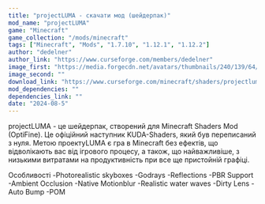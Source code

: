 ```yaml
---
title: "projectLUMA - скачати мод (шейдерпак)"
mod_name: "projectLUMA"
game: "Minecraft"
game_collection: "/mods/minecraft"
tags: ["Minecraft", "Mods", "1.7.10", "1.12.1", "1.12.2"]
author: "dedelner"
author_link: "https://www.curseforge.com/members/dedelner"
image_first: "https://media.forgecdn.net/avatars/thumbnails/240/139/64/64/637119334119471563.png"
image_second: ""
download_link: "https://www.curseforge.com/minecraft/shaders/projectluma/files/all?page=1&amp;pageSize=20"
mod_dependencies: ""
dependencies_link: ""
date: "2024-08-5"
---
```


projectLUMA - це шейдерпак, створений для Minecraft Shaders Mod (OptiFine). Це офіційний наступник KUDA-Shaders, який був переписаний з нуля. Метою проектуLUMA є гра в Minecraft без ефектів, що відволікають вас від ігрового процесу, а також, що найважливіше, з низькими витратами на продуктивність при все ще пристойній графіці.

Особливості
-Photorealistic skyboxes
-Godrays
-Reflections
-PBR Support
-Ambient Occlusion
-Native Motionblur
-Realistic water waves
-Dirty Lens
-Auto Bump
-POM
